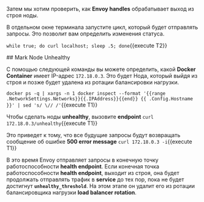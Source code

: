 
Затем мы хотим проверить, как **Envoy handles** обрабатывает выход из строя ноды.

В отдельном окне терминала запустите цикл, который будет отправлять запросы. Это позволит вам определить изменения статуса.

`while true; do curl localhost; sleep .5; done`{{execute T2}}

## Mark Node Unhealthy

С помощью следующей команды вы можете определить, какой **Docker Container** имеет IP-адрес `172.18.0.3`. Это будет Нода, который выйдя из строя и позже будет удалена из ротации балансировки нагрузки.

`docker ps -q | xargs -n 1 docker inspect --format '{{range .NetworkSettings.Networks}}{{.IPAddress}}{{end}} {{ .Config.Hostname }}' | sed 's/ \// /'`{{execute T1}}

Чтобы сделать ноды **unhealthy**, вызовите **endpoint** `curl 172.18.0.3/unhealthy`{{execute T1}}

Это приведет к тому, что все будущие запросы будут возвращать сообщение об ошибке **500 error message** `curl 172.18.0.3 -i`{{execute T1}}

В это время Envoy отправляет запросы в конечную точку работоспособности **health endpoint**. Если конечная точка работоспособности **health endpoint**, выходит из строя, она будет продолжать отправлять трафик в **service** до тех пор, пока не будет достигнут **`unhealthy_threshold`**. На этом этапе он удалит его из ротации балансировщика нагрузки **load balancer rotation**.
